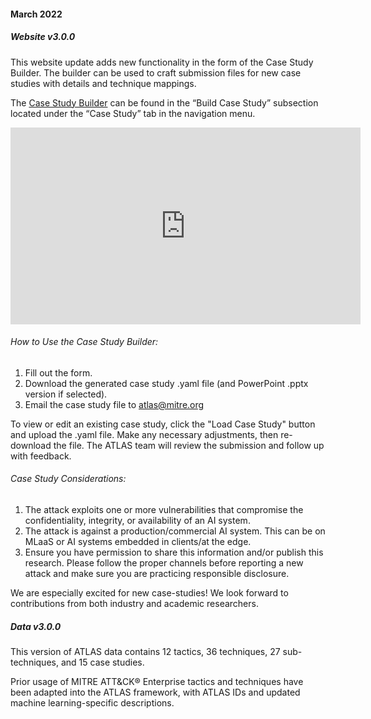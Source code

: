 #### March 2022


##### Website v3.0.0

This website update adds new functionality in the form of the Case Study Builder. The builder can be used to craft submission files for new case studies with details and technique mappings.

The [Case Study Builder](https://atlas.mitre.org/studies/create) can be found in the “Build Case Study” subsection located under the “Case Study” tab in the navigation menu.

<iframe width="560" height="315" src="https://www.youtube-nocookie.com/embed/Np_ip14YJGg" title="YouTube video player" frameborder="0" allow="accelerometer; autoplay; clipboard-write; encrypted-media; gyroscope; picture-in-picture" allowfullscreen></iframe>


###### How to Use the Case Study Builder:

1.	Fill out the form.
2.	Download the generated case study .yaml file (and PowerPoint .pptx version if selected).
3.	Email the case study file to atlas@mitre.org

To view or edit an existing case study, click the "Load Case Study" button and upload the .yaml file. Make any necessary adjustments, then re-download the file. The ATLAS team will review the submission and follow up with feedback.


###### Case Study Considerations:

1.	The attack exploits one or more vulnerabilities that compromise the confidentiality, integrity, or availability of an AI system.
2.	The attack is against a production/commercial AI system. This can be on MLaaS or AI systems embedded in clients/at the edge.
3.	Ensure you have permission to share this information and/or publish this research. Please follow the proper channels before reporting a new attack and make sure you are practicing responsible disclosure.

We are especially excited for new case-studies! We look forward to contributions from both industry and academic researchers.


##### Data v3.0.0

This version of ATLAS data contains 12 tactics, 36 techniques, 27 sub-techniques, and 15 case studies.

Prior usage of MITRE ATT&CK&reg; Enterprise tactics and techniques have been adapted into the ATLAS framework, with ATLAS IDs and updated machine learning-specific descriptions.
